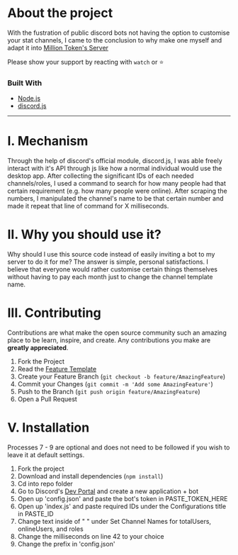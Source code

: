 # About the project
With the fustration of public discord bots not having the option to customise your stat channels, I came to the conclusion to why make one myself and adapt it into [Million Token's Server](https://twitter.com/Million__Token)

Please show your support by reacting with `watch` or ⭐

### Built With

* [Node.js](https://nodejs.org/)
* [discord.js](https://discord.js.org/)

***
# **I. Mechanism**
Through the help of discord's official module, discord.js, I was able freely interact with it's API through js like how a normal individual would use the desktop app. After collecting the significant IDs of each needed channels/roles, I used a command to search for how many people had that certain requirement (e.g. how many people were online). After scraping the numbers, I manipulated the channel's name to be that certain number and made it repeat that line of command for X milliseconds.

# **II. Why you should use it?**
Why should I use this source code instead of easily inviting a bot to my server to do it for me? The answer is simple, personal satisfactions. I believe that everyone would rather customise certain things themselves without having to pay each month just to change the channel template name.

# **III. Contributing**

Contributions are what make the open source community such an amazing place to be learn, inspire, and create. Any contributions you make are **greatly appreciated**.

1. Fork the Project
2. Read the [Feature Template](./template.md)
2. Create your Feature Branch (`git checkout -b feature/AmazingFeature`)
3. Commit your Changes (`git commit -m 'Add some AmazingFeature'`)
4. Push to the Branch (`git push origin feature/AmazingFeature`)
5. Open a Pull Request

# **V. Installation**

Processes 7 - 9 are optional and does not need to be followed if you wish to leave it at default settings.

1. Fork the project
2. Download and install dependencies (`npm install`)
3. Cd into repo folder
4. Go to Discord's [Dev Portal](https://discord.com/developers/applications) and create a new application + bot
5. Open up 'config.json' and paste the bot's token in PASTE_TOKEN_HERE
6. Open up 'index.js' and paste required IDs under the Configurations title in PASTE_ID
7. Change text inside of " " under Set Channel Names for totalUsers, onlineUsers, and roles
8. Change the milliseconds on line 42 to your choice
9. Change the prefix in 'config.json'
